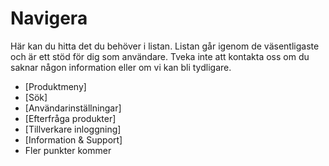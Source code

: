 # Navigera

Här kan du hitta det du behöver i listan. Listan går igenom de väsentligaste och är ett stöd för dig som användare. Tveka inte att kontakta oss om du saknar någon information eller om vi kan bli tydligare.

- [Produktmeny]
- [Sök]
- [Användarinställningar]
- [Efterfråga produkter]
- [Tillverkare inloggning]
- [Information & Support]
- Fler punkter kommer 